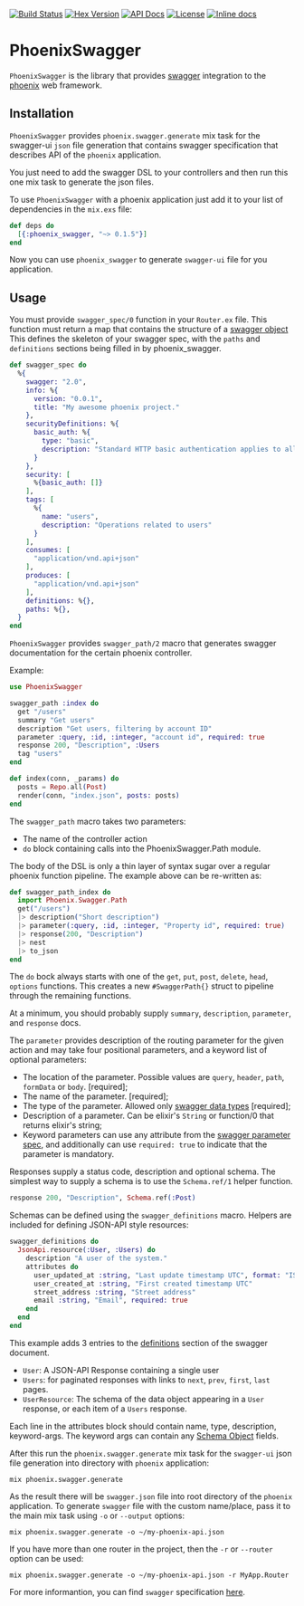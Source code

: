 [![Build Status](https://travis-ci.org/everydayhero/phoenix_swagger.svg?branch=master)](https://travis-ci.org/everydayhero/phoenix_swagger)
[![Hex Version](https://img.shields.io/hexpm/v/edh_phoenix_swagger.svg)](https://hex.pm/packages/edh_phoenix_swagger)
[![API Docs](https://img.shields.io/badge/api-docs-yellow.svg)](https://hexdocs.pm/edh_phoenix_swagger/)
[![License](https://img.shields.io/hexpm/l/edh_phoenix_swagger.svg)](https://github.com/everydayhero/phoenix_swagger/blob/master/LICENSE)
[![Inline docs](http://inch-ci.org/github/everydayhero/phoenix_swagger.svg?branch=master&style=shields)](http://inch-ci.org/github/everydayhero/phoenix_swagger)

# PhoenixSwagger

`PhoenixSwagger` is the library that provides [swagger](http://swagger.io/) integration
to the [phoenix](http://www.phoenixframework.org/) web framework.

## Installation

`PhoenixSwagger` provides `phoenix.swagger.generate` mix task for the swagger-ui `json`
file generation that contains swagger specification that describes API of the `phoenix`
application.

You just need to add the swagger DSL to your controllers and then run this one mix task
to generate the json files.

To use `PhoenixSwagger` with a phoenix application just add it to your list of
dependencies in the `mix.exs` file:

```elixir
def deps do
  [{:phoenix_swagger, "~> 0.1.5"}]
end
```

Now you can use `phoenix_swagger` to generate `swagger-ui` file for you application.

## Usage

You must provide `swagger_spec/0` function in your `Router.ex` file. This function must
return a map that contains the structure of a [swagger object](http://swagger.io/specification/#swaggerObject)
This defines the skeleton of your swagger spec, with the `paths` and `definitions` sections being filled in by phoenix_swagger.

```elixir
def swagger_spec do
  %{
    swagger: "2.0",
    info: %{
      version: "0.0.1",
      title: "My awesome phoenix project."
    },
    securityDefinitions: %{
      basic_auth: %{
        type: "basic",
        description: "Standard HTTP basic authentication applies to all API operations."
      }
    },
    security: [
      %{basic_auth: []}
    ],
    tags: [
      %{
        name: "users",
        description: "Operations related to users"
      }
    ],
    consumes: [
      "application/vnd.api+json"
    ],
    produces: [
      "application/vnd.api+json"
    ],
    definitions: %{},
    paths: %{},
  }
end
```

`PhoenixSwagger` provides `swagger_path/2` macro that generates swagger documentation
for the certain phoenix controller.

Example:

```elixir
use PhoenixSwagger

swagger_path :index do
  get "/users"
  summary "Get users"
  description "Get users, filtering by account ID"
  parameter :query, :id, :integer, "account id", required: true
  response 200, "Description", :Users
  tag "users"
end

def index(conn, _params) do
  posts = Repo.all(Post)
  render(conn, "index.json", posts: posts)
end
```

The `swagger_path` macro takes two parameters:

* The name of the controller action
* `do` block containing calls into the PhoenixSwagger.Path module.

The body of the DSL is only a thin layer of syntax sugar over a regular phoenix function pipeline.
The example above can be re-written as:

```elixir
def swagger_path_index do
  import Phoenix.Swagger.Path
  get("/users")
  |> description("Short description")
  |> parameter(:query, :id, :integer, "Property id", required: true)
  |> response(200, "Description")
  |> nest
  |> to_json
end
```

The `do` bock always starts with one of the `get`, `put`, `post`, `delete`, `head`, `options` functions. This creates a new `#SwaggerPath{}` struct to pipeline through the remaining functions.

At a minimum, you should probably supply `summary`, `description`, `parameter`, and `response` docs.

The `parameter` provides description of the routing parameter for the given action and
may take four positional parameters, and a keyword list of optional parameters:

* The location of the parameter. Possible values are `query`, `header`, `path`, `formData` or `body`. [required];
* The name of the parameter. [required];
* The type of the parameter. Allowed only [swagger data types](https://github.com/swagger-api/swagger-spec/blob/master/versions/2.0.md#data-types
) [required];
* Description of a parameter. Can be elixir's `String` or function/0 that returns elixir's string;
* Keyword parameters can use any attribute from the [swagger parameter spec](http://swagger.io/specification/#parameterObject), and additionally can use `required: true` to indicate that the parameter is mandatory.

Responses supply a status code, description and optional schema.
The simplest way to supply a schema is to use the `Schema.ref/1` helper function.

```elixir
response 200, "Description", Schema.ref(:Post)
```

Schemas can be defined using the `swagger_definitions` macro.
Helpers are included for defining JSON-API style resources:

```elixir
swagger_definitions do
  JsonApi.resource(:User, :Users) do
    description "A user of the system."
    attributes do
      user_updated_at :string, "Last update timestamp UTC", format: "ISO-8601"
      user_created_at :string, "First created timestamp UTC"
      street_address :string, "Street address"
      email :string, "Email", required: true
    end
  end
end
```

This example adds 3 entries to the [definitions](http://swagger.io/specification/#definitionsObject) section of the swagger document.

* `User`: A JSON-API Response containing a single user
* `Users`: for paginated responses with links to `next`, `prev`, `first`, `last` pages.
* `UserResource`: The schema of the data object appearing in a `User` response, or each item of a `Users` response.

Each line in the attributes block should contain name, type, description, keyword-args.
The keyword args can contain any [Schema Object](http://swagger.io/specification/#schemaObject) fields.


After this run the `phoenix.swagger.generate` mix task for the `swagger-ui` json
file generation into directory with `phoenix` application:

```
mix phoenix.swagger.generate
```

As the result there will be `swagger.json` file into root directory of the `phoenix` application.
To generate `swagger` file with the custom name/place, pass it to the main mix task using `-o` or `--output` options:

```
mix phoenix.swagger.generate -o ~/my-phoenix-api.json
```

If you have more than one router in the project, then the `-r` or `--router` option can be used:

```
mix phoenix.swagger.generate -o ~/my-phoenix-api.json -r MyApp.Router
```

For more informantion, you can find `swagger` specification [here](https://github.com/swagger-api/swagger-spec/blob/master/versions/2.0.md).
